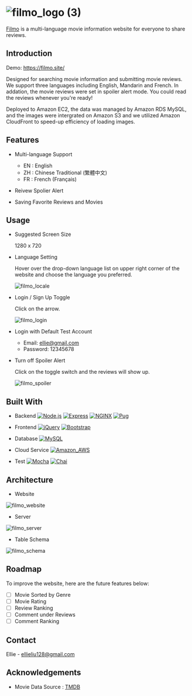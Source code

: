 # ![filmo_logo (3)](https://user-images.githubusercontent.com/105041441/196049846-8c99e3aa-f841-411c-812d-dad48e68f2e9.png)


[Filmo](https://filmo.site/) is a multi-language movie information website for everyone to share reviews.

## Introduction

Demo: https://filmo.site/

Designed for searching movie information and submitting movie reviews. We support three languages including English, Mandarin and French. In addation, the movie reviews were set in spoiler alert mode. You could read the reviews whenever you're ready!

Deployed to Amazon EC2, the data was managed by Amazon RDS MySQL, and the images were intergrated on Amazon S3 and we utilized Amazon CloudFront to speed-up efficiency of loading images.
## Features

- Multi-language Support
    - EN : English
    - ZH : Chinese Traditional (繁體中文)
    - FR : French (Français)
    
- Reivew Spolier Alert 

- Saving Favorite Reviews and Movies

## Usage

- Suggested Screen Size

  1280 x 720

- Language Setting 

  Hover over the drop-down language list on upper right corner of the website and choose the language you preferred.
  
  ![filmo_locale](https://user-images.githubusercontent.com/105041441/196049929-8451cb88-6972-4c44-8e4f-54071265cd7b.gif)

- Login / Sign Up Toggle
 
  Click on the arrow.
  
  ![filmo_login](https://user-images.githubusercontent.com/105041441/196049939-95462bd8-7a70-4849-8e85-55ecf3125aa1.gif)

- Login with Default Test Account
   
  - Email: ellie@gmail.com
  - Password: 12345678

- Turn off Spoiler Alert

  Click on the toggle switch and the reviews will show up.

  ![filmo_spoiler](https://user-images.githubusercontent.com/105041441/196049943-d387c115-0e5e-4dfb-9a3a-cf8a443a37a3.gif)

## Built With
- Backend
    [![Node.js](https://img.shields.io/badge/Node.js-339933?style=for-the-badge&logo=nodedotjs&logoColor=white)](https://nodejs.org/en/) 
    [![Express](https://img.shields.io/badge/Express.js-000000?style=for-the-badge&logo=express&logoColor=white)](https://expressjs.com/)
    [![NGINX](https://img.shields.io/badge/Nginx-009639?style=for-the-badge&logo=nginx&logoColor=white)](https://www.nginx.com/)
    [![Pug](https://img.shields.io/badge/Pug-E3C29B?style=for-the-badge&logo=pug&logoColor=black)](https://pugjs.org/api/getting-started.html)

- Frontend
    [![jQuery](https://img.shields.io/badge/jQuery-0769AD?style=for-the-badge&logo=jquery&logoColor=white)](https://jquery.com/)
    [![Bootstrap](https://img.shields.io/badge/Bootstrap-563D7C?style=for-the-badge&logo=bootstrap&logoColor=white)](https://getbootstrap.com/)

- Database
    [![MySQL](https://img.shields.io/badge/MySQL-005C84?style=for-the-badge&logo=mysql&logoColor=white)](https://www.mysql.com/)

- Cloud Service
    [![Amazon_AWS](https://img.shields.io/badge/Amazon_AWS-FF9900?style=for-the-badge&logo=amazonaws&logoColor=white)](https://aws.amazon.com/tw/)

- Test
    [![Mocha](https://img.shields.io/badge/Mocha-8D6748?style=for-the-badge&logo=Mocha&logoColor=white)](https://mochajs.org/)
    [![Chai](https://img.shields.io/badge/chai-A30701?style=for-the-badge&logo=chai&logoColor=white)](https://www.chaijs.com/)

## Architecture

- Website

![filmo_website](https://user-images.githubusercontent.com/105041441/196049964-aa711669-69db-4f67-9e23-aa8b9b755be0.jpg)

- Server

![filmo_server](https://user-images.githubusercontent.com/105041441/196049972-d88cda8f-24c7-4646-9752-c903196d282b.jpg)

- Table Schema

![filmo_schema](https://user-images.githubusercontent.com/105041441/196049977-dfc02807-ffcc-4cd4-86f3-f20eddfdef28.png)

## Roadmap

To improve the website, here are the future features below:

 - [ ]  Movie Sorted by Genre
 - [ ]  Movie Rating
 - [ ]  Review Ranking
 - [ ]  Comment under Reviews
 - [ ]  Comment Ranking 

## Contact

Ellie - ellieliu128@gmail.com

## Acknowledgements

 - Movie Data Source : [TMDB](https://www.themoviedb.org/documentation/api)
